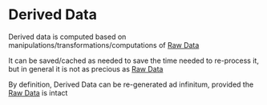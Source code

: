 # Derived  Data

Derived data is computed based on manipulations/transformations/computations of [Raw Data](RawData.md)

It can be saved/cached as needed to save the time needed to re-process it, but in general it is not as precious as [Raw Data](RawData.md)

By definition, Derived Data can be re-generated ad infinitum, provided the [Raw Data](RawData.md) is intact 
